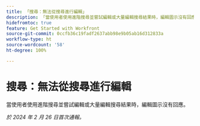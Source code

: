 ```yaml
---
title: 「搜尋：無法從搜尋進行編輯」
description: 「當使用者使用進階搜尋並嘗試編輯或大量編輯搜尋結果時，編輯圖示沒有回應。」
hidefromtoc: true
feature: Get Started with Workfront
source-git-commit: 0ccfb36c19fadf2637abb98e9b05ab16d312833a
workflow-type: ht
source-wordcount: '58'
ht-degree: 100%

---
```



# 搜尋：無法從搜尋進行編輯

當使用者使用進階搜尋並嘗試編輯或大量編輯搜尋結果時，編輯圖示沒有回應。

_於 2024 年 2 月 26 日首次通報。_
